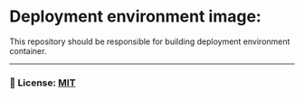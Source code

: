 
# Deployment environment image:
This repository should be responsible for building deployment environment container.
___

### 🔑 License: [MIT](/.github/LICENSE)

